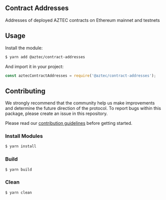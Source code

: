 ## Contract Addresses

Addresses of deployed AZTEC contracts on Ethereum mainnet and testnets

## Usage

Install the module:

```bash
$ yarn add @aztec/contract-addresses
```

And import it in your project:

```js
const aztecContractAddresses = require('@aztec/contract-addresses');
```

## Contributing

We strongly recommend that the community help us make improvements and determine the future direction of the protocol. To report bugs within this package, please create an issue in this repository.

Please read our [contribution guidelines](../../CONTRIBUTING.md) before getting started.

### Install Modules

```bash
$ yarn install
```

### Build

```bash
$ yarn build
```

### Clean

```bash
$ yarn clean
```
